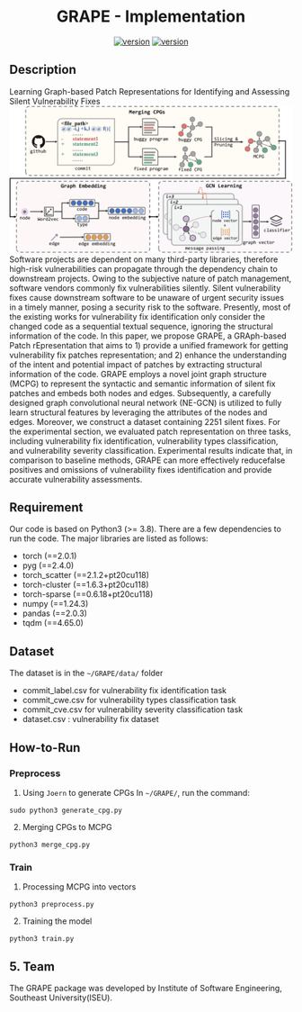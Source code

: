 <div align="center">
    <p>
    <h1>
    GRAPE - Implementation
    </h1>
    <a href="https://github.com/ddlBoJack/MT4SSL"><img src="https://img.shields.io/badge/Platform-linux-lightgrey" alt="version"></a>
    <a href="https://github.com/ddlBoJack/MT4SSL"><img src="https://img.shields.io/badge/Python-3.8+-orange" alt="version"></a>
</div>


## Description
Learning Graph-based Patch Representations for Identifying and Assessing Silent Vulnerability Fixes
![alt text](image/overview.png)
Software projects are dependent on many third-party libraries, therefore high-risk vulnerabilities can propagate through the dependency chain to downstream projects. Owing to
the subjective nature of patch management, software vendors commonly fix vulnerabilities silently. Silent vulnerability fixes cause downstream software to be unaware of urgent security issues in a timely manner, posing a security risk to the software. Presently, most of the existing works for vulnerability fix identification only consider the changed code as a sequential textual sequence, ignoring the structural information of the code. In this paper, we propose GRAPE, a GRAph-based Patch rEpresentation that aims to 1) provide a unified framework for getting vulnerability fix patches representation; and 2) enhance the understanding of the intent and potential impact of patches by extracting structural information of the code. GRAPE employs a novel joint graph structure (MCPG) to represent the syntactic and semantic information of silent fix patches and embeds both nodes and edges. Subsequently, a carefully designed graph convolutional neural network (NE-GCN) is utilized to fully learn structural features by leveraging the attributes of the nodes and edges. Moreover, we construct a dataset containing 2251 silent fixes. For the experimental section, we evaluated patch representation on three tasks, including vulnerability fix identification, vulnerability types classification, and vulnerability severity classification. Experimental results indicate that, in comparison to baseline methods, GRAPE can more effectively reducefalse positives and omissions of vulnerability fixes identification and provide accurate vulnerability assessments.
## Requirement
Our code is based on Python3 (>= 3.8). There are a few dependencies to run the code. The major libraries are listed as follows:

- torch (==2.0.1)
- pyg (==2.4.0)
- torch_scatter (==2.1.2+pt20cu118)
- torch-cluster (==1.6.3+pt20cu118)
- torch-sparse (==0.6.18+pt20cu118)
- numpy (==1.24.3)
- pandas (==2.0.3)
- tqdm (==4.65.0)

## Dataset
The dataset is in the `~/GRAPE/data/` folder
- commit_label.csv for vulnerability fix identification task
- commit_cwe.csv for vulnerability types classification task
- commit_cve.csv for vulnerability severity classification task 
- dataset.csv : vulnerability fix dataset
## How-to-Run
### Preprocess
1. Using `Joern` to generate CPGs
In `~/GRAPE/`, run the command:
```shell
sudo python3 generate_cpg.py
```
2. Merging CPGs to MCPG
```shell
python3 merge_cpg.py
```

### Train 
1. Processing MCPG into vectors
```shell
python3 preprocess.py
```
2. Training the model
```shell
python3 train.py
```
## 5. Team
The GRAPE package was developed by Institute of Software Engineering, Southeast University(ISEU).
